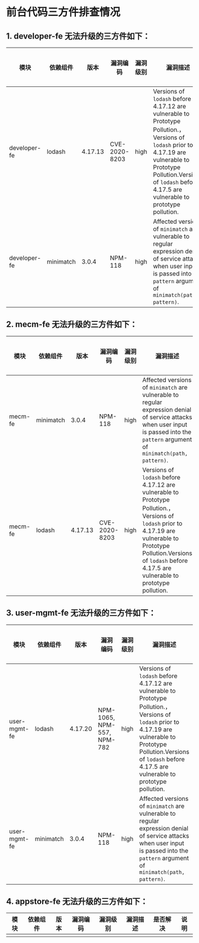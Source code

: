 # 前台代码三方件排查情况

## 1. developer-fe 无法升级的三方件如下：

| 模块      |  依赖组件  |版本|     漏洞编码         |  漏洞级别             |   漏洞描述 |  是否解决 |    说明    |
| ---------| --------------------|----------------------|----------------|----------------- |----------------|-----------------|---------------------------------|
|developer-fe| lodash  | 4.17.13 |    CVE-2020-8203    |  high        |Versions of `lodash` before 4.17.12 are vulnerable to Prototype Pollution.，Versions of `lodash` prior to 4.17.19 are vulnerable to Prototype Pollution.Versions of `lodash` before 4.17.5 are vulnerable to prototype pollution. | 否        |     |
|developer-fe| minimatch  | 3.0.4 |    NPM-118    |  high        |Affected versions of `minimatch` are vulnerable to regular expression denial of service attacks when user input is passed into the `pattern` argument of `minimatch(path, pattern)`. | 否        | 目前已是最新版本     |


## 2. mecm-fe 无法升级的三方件如下：

| 模块      |  依赖组件  |版本| 漏洞编码         |  漏洞级别             |   漏洞描述 |  是否解决 |    说明    |
| ---------| --------------------|----------------------|----------------|----------------- |----------------|-----------------|---------------------------------|
|mecm-fe| minimatch  | 3.0.4 |   NPM-118     |  high        |Affected versions of `minimatch` are vulnerable to regular expression denial of service attacks when user input is passed into the `pattern` argument of `minimatch(path, pattern)`. | 否        | 目前已是最新版本     |
|mecm-fe| lodash  | 4.17.13 |    CVE-2020-8203     |  high        |Versions of `lodash` before 4.17.12 are vulnerable to Prototype Pollution.，Versions of `lodash` prior to 4.17.19 are vulnerable to Prototype Pollution.Versions of `lodash` before 4.17.5 are vulnerable to prototype pollution. | 否        |     |

## 3. user-mgmt-fe 无法升级的三方件如下：

| 模块      |  依赖组件  |版本| 漏洞编码         |  漏洞级别             |   漏洞描述 |  是否解决 |    说明    |
| ---------| --------------------|----------------------|----------------|----------------- |----------------|-----------------|---------------------------------|
|user-mgmt-fe| lodash  | 4.17.20 |    NPM-1065,  NPM-557, NPM-782     |  high        |Versions of `lodash` before 4.17.12 are vulnerable to Prototype Pollution.，Versions of `lodash` prior to 4.17.19 are vulnerable to Prototype Pollution.Versions of `lodash` before 4.17.5 are vulnerable to prototype pollution. | 否        |  目前已是最新版本   |
|user-mgmt-fe| minimatch  | 3.0.4 |   NPM-118     |  high        |Affected versions of `minimatch` are vulnerable to regular expression denial of service attacks when user input is passed into the `pattern` argument of `minimatch(path, pattern)`. | 否        | 目前已是最新版本     |

## 4. appstore-fe 无法升级的三方件如下：

| 模块      |  依赖组件  |版本| 漏洞编码         |  漏洞级别             |   漏洞描述 |  是否解决 |    说明    |
| ---------| --------------------|----------------------|----------------|----------------- |----------------|-----------------|---------------------------------|
|         |       |     |            |              | |            |        |